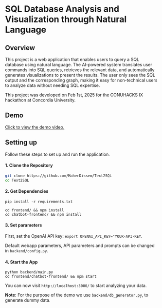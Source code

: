 # SQL Database Analysis and Visualization through Natural Language

## Overview

This project is a web application that enables users to query a SQL database using natural language. The AI-powered system translates user commands into SQL queries, retrieves the relevant data, and automatically generates visualizations to present the results. The user only sees the SQL output and the corresponding graph, making it easy for non-technical users to analyze data without needing SQL expertise.

This project was developed on Feb 1st, 2025 for the CONUHACKS IX hackathon at Concordia University.

## Demo
[Click to view the demo video.](https://drive.google.com/file/d/197BahFwKiHm4Dj9CQXysr6hj7Z_z3UtO/view?usp=sharing)

## Setting up

Follow these steps to set up and run the application.  

#### **1. Clone the Repository**  
```bash
git clone https://github.com/MaherDissem/Text2SQL
cd Text2SQL  
```

#### **2. Get Dependencies**
```
pip install -r requirements.txt  

cd frontend/ && npm install  
cd chatbot-frontend/ && npm install
```

#### **3. Set parameters**
First, set the OpenAI API key: `export OPENAI_API_KEY="YOUR-API-KEY`.

Default webapp parameters, API parameters and prompts can be changed in `backend/config.py`.

#### **4. Start the App**
```
python backend/main.py  
cd frontend/chatbot-frontend/ && npm start
```
You can now visit `http://localhost:3000/` to start analyzing your data.

**Note:** For the purpose of the demo we use `backend/db_generator.py`, to generate dummy data.
